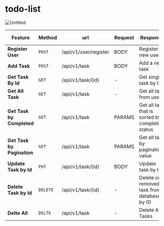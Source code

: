 # todo-list
![Untitled](https://github.com/user-attachments/assets/ca44bdad-9dd2-4c7c-9b9d-8215c93e853b)




| Feature                    | Method  |         url             | Request |                    Response                       |    Status Code              |
| -------------------------  | ------- | ----------------------- | ------- | ------------------------------------------------- | --------------------------- |  
| **Register User**          | `POST`  |   /api/v1/user/register |   BODY  |  Register new user                                | SUCCESS: 201                |
| **Add Task**               | `POST`  |   /api/v1/task          |   BODY  |  Add a new task                                   | SUCCESS: 201                |
| **Get Task By Id**         | `GET`   |   /api/v1/task/{id}     |     -   |  Get single task by ID                            | SUCCESS: 200/204,           |
| **Get All Task**           | `GET`   |   /api/v1/task          |     -   |  Get all task from user                           | SUCCESS: 200/204            |
| **Get Task by Completed**  | `GET`   |   /api/v1/task          |  PARAMS |  Get all task that is sorted by completion status | SUCCESS: 200/204            |
| **Get Task by Pagination** | `GET`   |   /api/v1/task          |  PARAMS |  Get all task by pagination value                 | SUCCESS: 200/204            |
| **Update Task by Id**      | `PUT`   |   /api/v1/task/{id}     |   BODY  |  Update task by ID                                | SUCCESS: 200                |
| **Delete Task by Id**      | `DELETE`|   /api/v1/task/{id}     |    -    |  Delete or removed task from database by ID       | SUCCESS: 200                |
| **Delte All**              | `DELTE` |   /api/v1/task          |    -    |  Delete All Tasks                                 | SUCCESS: 200                |
